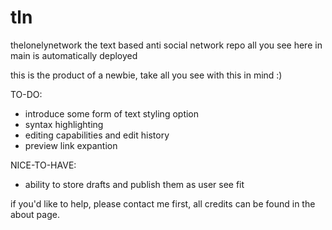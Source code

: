 # tln
thelonelynetwork
the text based anti social network repo
all you see here in main is automatically deployed

this is the product of a newbie, take all you see with this in mind :)

TO-DO:

- introduce some form of text styling option
- syntax highlighting
- editing capabilities and edit history
- preview link expantion


NICE-TO-HAVE:

- ability to store drafts and publish them as user see fit


if you'd like to help, please contact me first, all credits can be found in the about page.